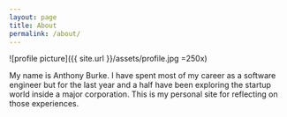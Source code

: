 ```yaml
---
layout: page
title: About
permalink: /about/
---
```


![profile picture]({{ site.url }}/assets/profile.jpg =250x)

My name is Anthony Burke.  I have spent most of my career as a software engineer but for the last year and a half have been exploring the startup world inside a major corporation.  This is my personal site for reflecting on those experiences.
